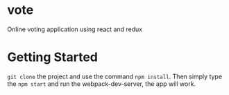# vote
Online voting application using react and redux

# Getting Started
`git clone` the project and use the command `npm install`. Then simply type the `npm start` and run the webpack-dev-server,
the app will work.
